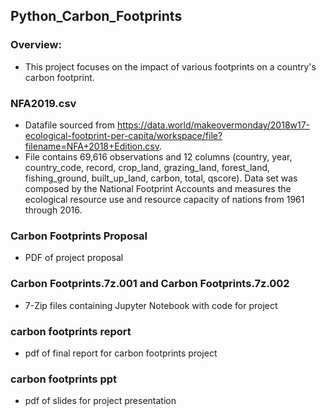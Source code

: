 ## Python_Carbon_Footprints

### Overview:
- This project focuses on the impact of various footprints on a country's carbon footprint. 

### NFA2019.csv
- Datafile sourced from https://data.world/makeovermonday/2018w17-ecological-footprint-per-capita/workspace/file?filename=NFA+2018+Edition.csv. 
- File contains 69,616 observations and 12 columns (country, year, country_code, record, crop_land, grazing_land, forest_land, fishing_ground, built_up_land, carbon, total, qscore). Data set was composed by the National Footprint Accounts and measures the ecological resource use and resource capacity of nations from 1961 through 2016. 

### Carbon Footprints Proposal
- PDF of project proposal

### Carbon Footprints.7z.001 and Carbon Footprints.7z.002
- 7-Zip files containing Jupyter Notebook with code for project

### carbon footprints report
- pdf of final report for carbon footprints project

### carbon footprints ppt
- pdf of slides for project presentation
